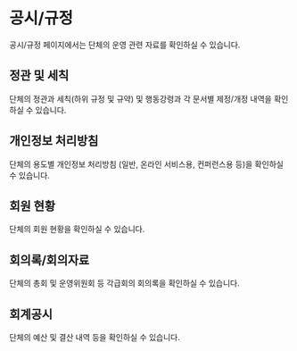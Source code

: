 # 공시/규정
공시/규정 페이지에서는 단체의 운영 관련 자료를 확인하실 수 있습니다.

## 정관 및 세칙
단체의 정관과 세칙(하위 규정 및 규약) 및 행동강령과 각 문서별 제정/개정 내역을 확인하실 수 있습니다.

## 개인정보 처리방침
단체의 용도별 개인정보 처리방침 (일반, 온라인 서비스용, 컨퍼런스용 등)을 확인하실 수 있습니다.

## 회원 현황
단체의 회원 현황을 확인하실 수 있습니다.

## 회의록/회의자료
단체의 총회 및 운영위원회 등 각급회의 회의록을 확인하실 수 있습니다.

## 회계공시
단체의 예산 및 결산 내역 등을 확인하실 수 있습니다.